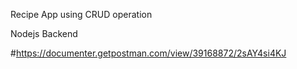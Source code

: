Recipe App using CRUD operation 

Nodejs Backend

#https://documenter.getpostman.com/view/39168872/2sAY4si4KJ
